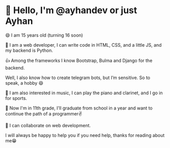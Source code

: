 # 👋 Hello, I'm @ayhandev or just Ayhan

😄 I am 15 years old (turning 16 soon)  

🙂 I am a web developer, I can write code in HTML, CSS, and a little JS, and my backend is Python.  

👍 Among the frameworks I know Bootstrap, Bulma and Django for the backend.  

Well, I also know how to create telegram bots, but I’m sensitive. So to speak, a hobby 😄  

👀 I am also interested in music, I can play the piano and clarinet, and I go in for sports.  

🌱 Now I'm in 11th grade, I'll graduate from school in a year and want to continue the path of a programmer✌️  

💞️ I can collaborate on web development.  

I will always be happy to help you if you need help, thanks for reading about me😁  
